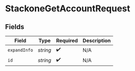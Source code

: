 # StackoneGetAccountRequest


## Fields

| Field              | Type               | Required           | Description        |
| ------------------ | ------------------ | ------------------ | ------------------ |
| `expandInfo`       | *string*           | :heavy_check_mark: | N/A                |
| `id`               | *string*           | :heavy_check_mark: | N/A                |